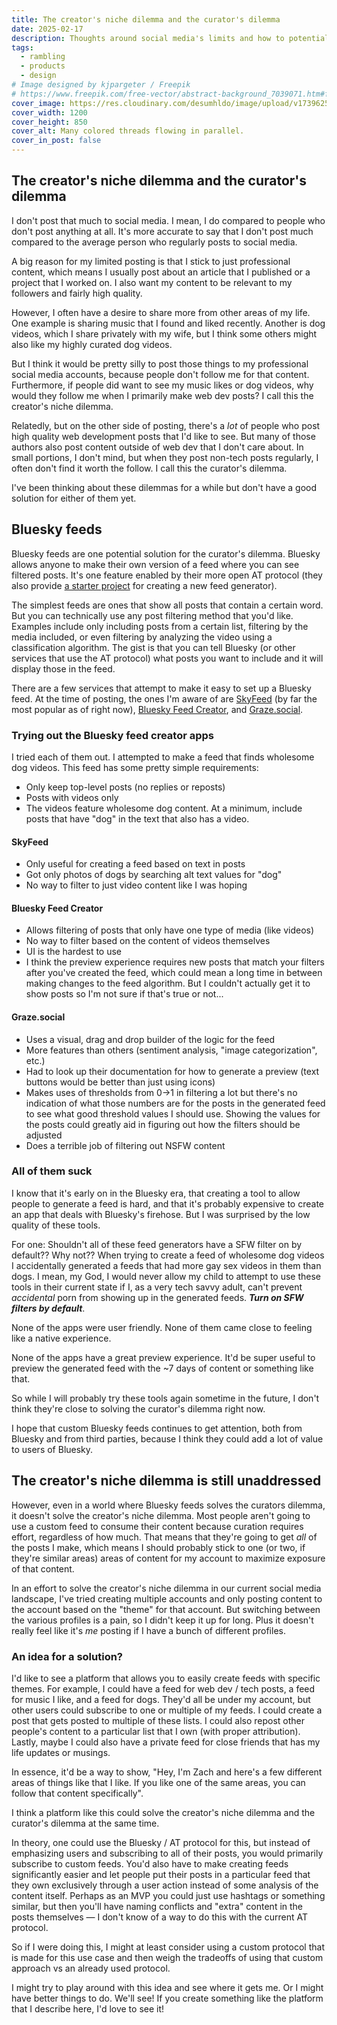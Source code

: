```yaml
---
title: The creator's niche dilemma and the curator's dilemma
date: 2025-02-17
description: Thoughts around social media's limits and how to potentially address them.
tags:
  - rambling
  - products
  - design
# Image designed by kjpargeter / Freepik
# https://www.freepik.com/free-vector/abstract-background_7039071.htm#fromView=search&page=1&position=1&uuid=d20270d0-1fe1-433c-9a12-6b83abbb729d&query=colored+lines
cover_image: https://res.cloudinary.com/desumhldo/image/upload/v1739625905/threads_mnsjma.jpg
cover_width: 1200
cover_height: 850
cover_alt: Many colored threads flowing in parallel.
cover_in_post: false
---
```


## The creator's niche dilemma and the curator's dilemma

I don't post that much to social media. I mean, I do compared to people who don't post anything at all. It's more accurate to say that I don't post much compared to the average person who regularly posts to social media.

A big reason for my limited posting is that I stick to just professional content, which means I usually post about an article that I published or a project that I worked on. I also want my content to be relevant to my followers and fairly high quality.

However, I often have a desire to share more from other areas of my life. One example is sharing music that I found and liked recently. Another is dog videos, which I share privately with my wife, but I think some others might also like my highly curated dog videos.

But I think it would be pretty silly to post those things to my professional social media accounts, because people don't follow me for that content. Furthermore, if people did want to see my music likes or dog videos, why would they follow me when I primarily make web dev posts? I call this the creator's niche dilemma.

Relatedly, but on the other side of posting, there's a _lot_ of people who post high quality web development posts that I'd like to see. But many of those authors also post content outside of web dev that I don't care about. In small portions, I don't mind, but when they post non-tech posts regularly, I often don't find it worth the follow. I call this the curator's dilemma.

I've been thinking about these dilemmas for a while but don't have a good solution for either of them yet.

## Bluesky feeds

Bluesky feeds are one potential solution for the curator's dilemma. Bluesky allows anyone to make their own version of a feed where you can see filtered posts. It's one feature enabled by their more open AT protocol (they also provide [a starter project](https://github.com/bluesky-social/feed-generator) for creating a new feed generator).

The simplest feeds are ones that show all posts that contain a certain word. But you can technically use any post filtering method that you'd like. Examples include only including posts from a certain list, filtering by the media included, or even filtering by analyzing the video using a classification algorithm. The gist is that you can tell Bluesky (or other services that use the AT protocol) what posts you want to include and it will display those in the feed.

There are a few services that attempt to make it easy to set up a Bluesky feed. At the time of posting, the ones I'm aware of are [SkyFeed](https://skyfeed.app/) (by far the most popular as of right now), [Bluesky Feed Creator](https://blueskyfeedcreator.com/), and [Graze.social](https://www.graze.social/).

### Trying out the Bluesky feed creator apps

I tried each of them out. I attempted to make a feed that finds wholesome dog videos. This feed has some pretty simple requirements:

- Only keep top-level posts (no replies or reposts)
- Posts with videos only
- The videos feature wholesome dog content. At a minimum, include posts that have "dog" in the text that also has a video.

#### SkyFeed

- Only useful for creating a feed based on text in posts
- Got only photos of dogs by searching alt text values for "dog"
- No way to filter to just video content like I was hoping

#### Bluesky Feed Creator

- Allows filtering of posts that only have one type of media (like videos)
- No way to filter based on the content of videos themselves
- UI is the hardest to use
- I think the preview experience requires new posts that match your filters after you've created the feed, which could mean a long time in between making changes to the feed algorithm. But I couldn't actually get it to show posts so I'm not sure if that's true or not...

#### Graze.social

- Uses a visual, drag and drop builder of the logic for the feed
- More features than others (sentiment analysis, "image categorization", etc.)
- Had to look up their documentation for how to generate a preview (text buttons would be better than just using icons)
- Makes uses of thresholds from 0->1 in filtering a lot but there's no indication of what those numbers are for the posts in the generated feed to see what good threshold values I should use. Showing the values for the posts could greatly aid in figuring out how the filters should be adjusted
- Does a terrible job of filtering out NSFW content

### All of them suck

I know that it's early on in the Bluesky era, that creating a tool to allow people to generate a feed is hard, and that it's probably expensive to create an app that deals with Bluesky's firehose. But I was surprised by the low quality of these tools.

For one: Shouldn't all of these feed generators have a SFW filter on by default?? Why not?? When trying to create a feed of wholesome dog videos I accidentally generated a feeds that had more gay sex videos in them than dogs. I mean, my God, I would never allow my child to attempt to use these tools in their current state if I, as a very tech savvy adult, can't prevent _accidental_ porn from showing up in the generated feeds. **_Turn on SFW filters by default_**.

None of the apps were user friendly. None of them came close to feeling like a native experience.

None of the apps have a great preview experience. It'd be super useful to preview the generated feed with the ~7 days of content or something like that.

So while I will probably try these tools again sometime in the future, I don't think they're close to solving the curator's dilemma right now.

I hope that custom Bluesky feeds continues to get attention, both from Bluesky and from third parties, because I think they could add a lot of value to users of Bluesky.

## The creator's niche dilemma is still unaddressed

However, even in a world where Bluesky feeds solves the curators dilemma, it doesn't solve the creator's niche dilemma. Most people aren't going to use a custom feed to consume their content because curation requires effort, regardless of how much. That means that they're going to get _all_ of the posts I make, which means I should probably stick to one (or two, if they're similar areas) areas of content for my account to maximize exposure of that content.

In an effort to solve the creator's niche dilemma in our current social media landscape, I've tried creating multiple accounts and only posting content to the account based on the "theme" for that account. But switching between the various profiles is a pain, so I didn't keep it up for long. Plus it doesn't really feel like it's _me_ posting if I have a bunch of different profiles.

### An idea for a solution?

I'd like to see a platform that allows you to easily create feeds with specific themes. For example, I could have a feed for web dev / tech posts, a feed for music I like, and a feed for dogs. They'd all be under my account, but other users could subscribe to one or multiple of my feeds. I could create a post that gets posted to multiple of these lists. I could also repost other people's content to a particular list that I own (with proper attribution). Lastly, maybe I could also have a private feed for close friends that has my life updates or musings.

In essence, it'd be a way to show, "Hey, I'm Zach and here's a few different areas of things like that I like. If you like one of the same areas, you can follow that content specifically".

I think a platform like this could solve the creator's niche dilemma and the curator's dilemma at the same time.

In theory, one could use the Bluesky / AT protocol for this, but instead of emphasizing users and subscribing to all of their posts, you would primarily subscribe to custom feeds. You'd also have to make creating feeds significantly easier and let people put their posts in a particular feed that they own exclusively through a user action instead of some analysis of the content itself. Perhaps as an MVP you could just use hashtags or something similar, but then you'll have naming conflicts and "extra" content in the posts themselves — I don't know of a way to do this with the current AT protocol.

So if I were doing this, I might at least consider using a custom protocol that is made for this use case and then weigh the tradeoffs of using that custom approach vs an already used protocol.

I might try to play around with this idea and see where it gets me. Or I might have better things to do. We'll see! If you create something like the platform that I describe here, I'd love to see it!
